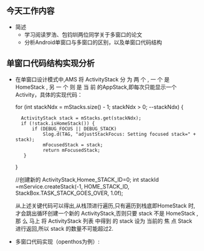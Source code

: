 ## 今天工作内容

  - 简述
    - 学习阅读罗浩、包钧圳两位同学关于多窗口的论文
    - 分析Android单窗口与多窗口的区别，以及单窗口代码结构
    
## 单窗口代码结构实现分析
  
  - 在单窗口设计模式中,AMS 将 ActivityStack 分 为 两 个 , 一 个 是 HomeStack , 另 一 个 则 是 当 前 的AppStack,即每次只能显示一个Activity，具体的实现代码：
    
      for (int stackNdx = mStacks.size() - 1; stackNdx > 0; --stackNdx) {
      
          ActivityStack stack = mStacks.get(stackNdx);
          if (!stack.isHomeStack()) {
              if (DEBUG_FOCUS || DEBUG_STACK)
                  Slog.d(TAG, "adjustStackFocus: Setting focused stack=" + stack);
                  mFocusedStack = stack;
                  return mFocusedStack;
           }
       }
       
      //创建新的 ActivityStack,Homee_STACK_ID=0;
      int stackId =mService.createStack(-1, HOME_STACK_ID, StackBox.TASK_STACK_GOES_OVER, 1.0f);
      
      从上述关键代码可以得出,从栈顶进行遍历,只有遍历到栈底即HomeStack 时,才会跳出循环创建一个新的 ActivityStack,否则只要 stack 不是
HomeStack , 那 么 马上 将 ActivityStack 列表 中得到 的 stack 设为 当前的 焦 点
Stack 进行返回,所以 stack 的数量不可能超过2.

  - 多窗口代码实现（openthos为例）:
  
